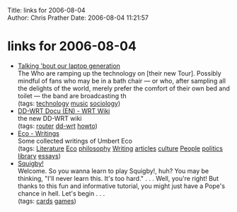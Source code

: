 Title: links for 2006-08-04  
Author: Chris Prather
Date: 2006-08-04 11:21:57

# links for 2006-08-04
<ul class="delicious">
	<li>
		<div class="delicious-link"><a href="http://www.timesonline.co.uk/article/0,,10655-2271022,00.html">Talking 'bout our laptop generation</a></div>
		<div class="delicious-extended">The Who are ramping up the technology on [their new Tour]. Possibly mindful of fans who may be in a bath chair — or who, after sampling all the delights of the world, merely prefer the comfort of their own bed and toilet — the band are broadcasting th</div>
		<div class="delicious-tags">(tags: <a href="http://del.icio.us/perigrin/technology">technology</a> <a href="http://del.icio.us/perigrin/music">music</a> <a href="http://del.icio.us/perigrin/sociology">sociology</a>)</div>
	</li>
	<li>
		<div class="delicious-link"><a href="http://www.dd-wrt.com/wiki/index.php/DD-WRT_Docu_(EN)">DD-WRT Docu (EN) - WRT Wiki</a></div>
		<div class="delicious-extended">the new DD-WRT wiki</div>
		<div class="delicious-tags">(tags: <a href="http://del.icio.us/perigrin/router">router</a> <a href="http://del.icio.us/perigrin/dd-wrt">dd-wrt</a> <a href="http://del.icio.us/perigrin/howto">howto</a>)</div>
	</li>
	<li>
		<div class="delicious-link"><a href="http://www.themodernword.com/eco/eco_writings.html">Eco - Writings</a></div>
		<div class="delicious-extended">Some collected writings of Umbert Eco</div>
		<div class="delicious-tags">(tags: <a href="http://del.icio.us/perigrin/Literature">Literature</a> <a href="http://del.icio.us/perigrin/Eco">Eco</a> <a href="http://del.icio.us/perigrin/philosophy">philosophy</a> <a href="http://del.icio.us/perigrin/Writing">Writing</a> <a href="http://del.icio.us/perigrin/articles">articles</a> <a href="http://del.icio.us/perigrin/culture">culture</a> <a href="http://del.icio.us/perigrin/People">People</a> <a href="http://del.icio.us/perigrin/politics">politics</a> <a href="http://del.icio.us/perigrin/library">library</a> <a href="http://del.icio.us/perigrin/essays">essays</a>)</div>
	</li>
	<li>
		<div class="delicious-link"><a href="http://tridity.org/squigby/tutorial/">Squigby!</a></div>
		<div class="delicious-extended">Welcome. So you wanna learn to play Squigby!, huh? You may be thinking, "I'll never learn this. It's too hard." . . . Well, you're right! But thanks to this fun and informative tutorial, you might just have a Pope's chance in hell. Let's begin . . .</div>
		<div class="delicious-tags">(tags: <a href="http://del.icio.us/perigrin/cards">cards</a> <a href="http://del.icio.us/perigrin/games">games</a>)</div>
	</li>
</ul>

